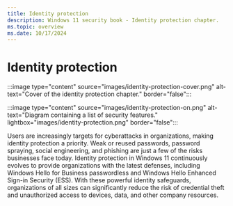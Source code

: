 ```yaml
---
title: Identity protection
description: Windows 11 security book - Identity protection chapter.
ms.topic: overview
ms.date: 10/17/2024
---
```


# Identity protection

:::image type="content" source="images/identity-protection-cover.png" alt-text="Cover of the identity protection chapter." border="false":::

:::image type="content" source="images/identity-protection-on.png" alt-text="Diagram containing a list of security features." lightbox="images/identity-protection.png" border="false":::

Users are increasingly targets for cyberattacks in organizations, making identity protection a priority. Weak or reused passwords, password spraying, social engineering, and phishing are just a few of the risks businesses face today. Identity protection in Windows 11 continuously evolves to provide organizations with the latest defenses, including Windows Hello for Business passwordless and Windows Hello Enhanced Sign-in Security (ESS). With these powerful identity safeguards, organizations of all sizes can significantly reduce the risk of credential theft and unauthorized access to devices, data, and other company resources.
